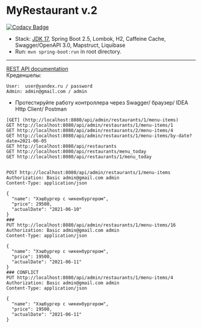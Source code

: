 # MyRestaurant v.2
[![Codacy Badge](https://app.codacy.com/project/badge/Grade/fb0a0e866ff043b2b38e0e9ee3c0db92)](https://www.codacy.com/gh/VaSeBa/MyRestaurant/dashboard?utm_source=github.com&amp;utm_medium=referral&amp;utm_content=VaSeBa/MyRestaurant&amp;utm_campaign=Badge_Grade)


- Stack: [JDK 17](http://jdk.java.net/17/), Spring Boot 2.5, Lombok, H2, Caffeine Cache, Swagger/OpenAPI 3.0, Mapstruct, Liquibase
- Run: `mvn spring-boot:run` in root directory.
-----------------------------------------------------
[REST API documentation](http://localhost:8080/swagger-ui.html)  
Креденшелы:
```
User:  user@yandex.ru / password
Admin: admin@gmail.com / admin
```

- Протестируйте работу контроллера через Swagger/ браузер/ IDEA Http Client/ Postman

```
[GET] (http://localhost:8080/api/admin/restaurants/1/menu-items)
GET http://localhost:8080/api/admin/restaurants/1/menu-items/1
GET http://localhost:8080/api/admin/restaurants/2/menu-items/4
GET http://localhost:8080/api/admin/restaurants/1/menu-items/by-date?date=2021-06-05
GET http://localhost:8080/api/restaurants
GET http://localhost:8080/api/restaurants/menu_today
GET http://localhost:8080/api/restaurants/1/menu_today


POST http://localhost:8080/api/admin/restaurants/1/menu-items
Authorization: Basic admin@gmail.com admin
Content-Type: application/json

{
  "name": "Хэшбургер с чикенбургером",
  "price": 29500,
  "actualDate": "2021-06-10"
}
###
PUT http://localhost:8080/api/admin/restaurants/1/menu-items/16
Authorization: Basic admin@gmail.com admin
Content-Type: application/json

{
  "name": "Хэшбургер с чикенбургером",
  "price": 19500,
  "actualDate": "2021-06-11"
}
### CONFLICT
PUT http://localhost:8080/api/admin/restaurants/1/menu-items/4
Authorization: Basic admin@gmail.com admin
Content-Type: application/json

{
  "name": "Хэшбургер с чикенбургером",
  "price": 19500,
  "actualDate": "2021-06-11"
}
```


